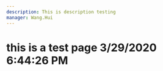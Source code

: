 ```yaml
---
description: This is description testing
manager: Wang.Hui
---
```

# this is a test page 3/29/2020 6:44:26 PM